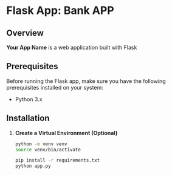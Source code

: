 # Flask App: Bank APP

## Overview

**Your App Name** is a web application built with Flask

## Prerequisites

Before running the Flask app, make sure you have the following prerequisites installed on your system:

- Python 3.x

## Installation

1. **Create a Virtual Environment (Optional)**
    ```bash
    python -m venv venv
    source venv/bin/activate
    ```
    ```bash
    pip install -r requirements.txt
    python app.py
    ```

